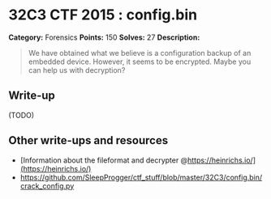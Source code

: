 # 32C3 CTF 2015 : config.bin

**Category:** Forensics
**Points:** 150
**Solves:** 27
**Description:**

> We have obtained what we believe is a configuration backup of an embedded device. However, it seems to be encrypted. Maybe you can help us with decryption?


## Write-up

(TODO)

## Other write-ups and resources

- [Information about the fileformat and decrypter @https://heinrichs.io/](https://heinrichs.io/)
- https://github.com/SleepProgger/ctf_stuff/blob/master/32C3/config.bin/crack_config.py
